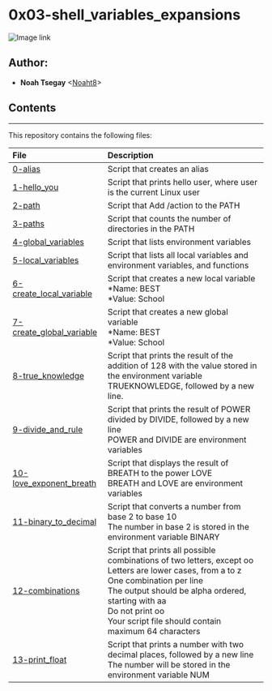# 0x03-shell_variables_expansions   

![Image link](https://miro.medium.com/v2/resize:fit:1100/format:webp/1*F20fM4cjs0LqvbaZ8BN2oA.jpeg)

## Author:
* **Noah Tsegay** <[Noaht8](https://github.com/Noaht8)>



## Contents
___

This repository contains the following files:

|File| Description|
|:---------|:---------|
|[0-alias](0-alias)| Script that creates an alias|
|[1-hello_you](1-hello_you)| Script that prints hello user, where user is the current Linux user|
|[2-path](2-path)| Script that Add /action to the PATH|
|[3-paths](3-paths)| Script that counts the number of directories in the PATH|
|[4-global_variables](4-global_variables)| Script that lists environment variables|
|[5-local_variables](5-local_variables)| Script that lists all local variables and environment variables, and functions|
|[6-create_local_variable](6-create_local_variable)| Script that creates a new local variable<br>*Name: BEST<br>*Value: School|
|[7-create_global_variable](7-create_global_variable)| Script  that creates a new global variable<br>*Name: BEST<br>*Value: School|
|[8-true_knowledge](8-true_knowledge)| Script that prints the result of the addition of 128 with the value stored in the environment variable TRUEKNOWLEDGE, followed by a new line.|
|[9-divide_and_rule](9-divide_and_rule)| Script that prints the result of POWER divided by DIVIDE, followed by a new line<br>POWER and DIVIDE are environment variables|
|[10-love_exponent_breath](10-love_exponent_breath)| Script that displays the result of BREATH to the power LOVE<br>BREATH and LOVE are environment variables|
|[11-binary_to_decimal](11-binary_to_decimal)| Script that converts a number from base 2 to base 10<br>The number in base 2 is stored in the environment variable BINARY|
|[12-combinations](12-combinations)| Script that prints all possible combinations of two letters, except oo<br>Letters are lower cases, from a to z<br>One combination per line<br>The output should be alpha ordered, starting with aa<br>Do not print oo<br>Your script file should contain maximum 64 characters|
|[13-print_float](13-print_float)| Script that prints a number with two decimal places, followed by a new line<br>The number will be stored in the environment variable NUM|



